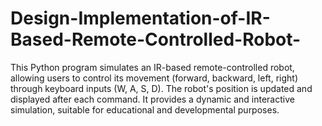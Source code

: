 # Design-Implementation-of-IR-Based-Remote-Controlled-Robot-
This Python program simulates an IR-based remote-controlled robot, allowing users to control its movement (forward, backward, left, right) through keyboard inputs (W, A, S, D). The robot's position is updated and displayed after each command. It provides a dynamic and interactive simulation, suitable for educational and developmental purposes.
